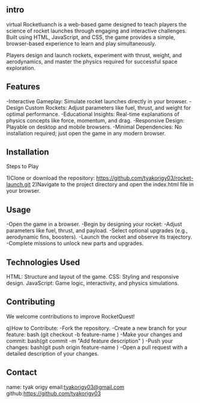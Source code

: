 intro 
-------

virtual Rocketluanch is a web-based game designed to teach players the science of rocket launches through engaging and interactive challenges. Built using HTML, JavaScript, and CSS, the game provides a simple, browser-based experience to learn and play simultaneously.

Players design and launch rockets, experiment with thrust, weight, and aerodynamics, and master the physics required for successful space exploration.

Features
-------

-Interactive Gameplay: Simulate rocket launches directly in your browser.
-Design Custom Rockets: Adjust parameters like fuel, thrust, and weight for optimal performance.
-Educational Insights: Real-time explanations of physics concepts like force, momentum, and drag.
-Responsive Design: Playable on desktop and mobile browsers.
-Minimal Dependencies: No installation required; just open the game in any modern browser.

Installation
-----------
Steps to Play

1)Clone or download the repository:
https://github.com/tyakorigy03/rocket-launch.git
2)Navigate to the project directory and open the index.html file in your browser.

Usage
-----
-Open the game in a browser.
-Begin by designing your rocket:
-Adjust parameters like fuel, thrust, and payload.
-Select optional upgrades (e.g., aerodynamic fins, boosters).
-Launch the rocket and observe its trajectory.
-Complete missions to unlock new parts and upgrades.

Technologies Used
----------------

HTML: Structure and layout of the game.
CSS: Styling and responsive design.
JavaScript: Game logic, interactivity, and physics simulations.

Contributing
-----------
We welcome contributions to improve RocketQuest!

q)How to Contribute:
-Fork the repository.
-Create a new branch for your feature:
bash (git checkout -b feature-name  )
-Make your changes and commit:
bash(git commit -m "Add feature description" )
-Push your changes:
bash(git push origin feature-name  )
-Open a pull request with a detailed description of your changes.

Contact
-------
name: tyak origy
email:tyakorigy03@gmail.com
github:https://github.com/tyakorigy03


